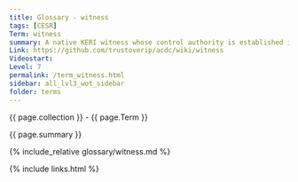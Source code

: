 ```yaml
---
title: Glossary - witness
tags: [CESR]
Term: witness
summary: A native KERI witness whose control authority is established in a KEL
Link: https://github.com/trustoverip/acdc/wiki/witness
Videostart: 
Level: 7
permalink: /term_witness.html
sidebar: all_lvl3_wot_sidebar
folder: terms
---
```


{{ page.collection }} - {{ page.Term }}

   {{ page.summary }}

{% include_relative glossary/witness.md %}

 {% include links.html %} 
